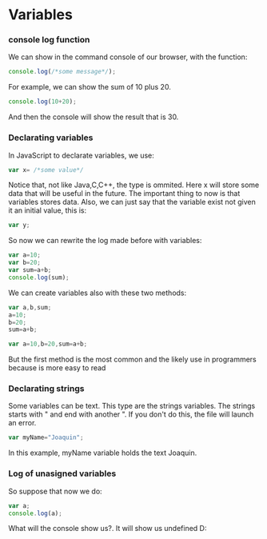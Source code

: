 # Variables
### console log function
We can show in the command console of our browser, with the function:
```JavaScript
console.log(/*some message*/);
```

For example, we can show the sum of 10 plus 20.
```JavaScript
console.log(10+20);
```
And then the console will show the result that is 30.
### Declarating variables
In JavaScript to declarate variables, we use:
```JavaScript
var x= /*some value*/
```
Notice that, not like Java,C,C++, the type is ommited.
Here x will store some data that will be useful in the future.
The important thing to now is that variables stores data.
Also, we can just say that the variable exist not given it an initial value, this
is:
```JavaScript
var y;
```
So now we can rewrite the log made before with variables:
```JavaScript
var a=10;
var b=20;
var sum=a+b;
console.log(sum);
```
We can create variables also with these two methods:
```JavaScript
var a,b,sum;
a=10;
b=20;
sum=a+b;

var a=10,b=20,sum=a+b;
```
But the first method is the most common and the likely use in programmers because is more easy to read
### Declarating strings
Some variables can be text. This type are the strings variables.
The strings starts with " and end with another ". If you don't do this, the file will launch an error.
```JavaScript
var myName="Joaquin";
```
In this example, myName variable holds the text Joaquin.

### Log of unasigned variables
So suppose that now we do:
```JavaScript
var a;
console.log(a);
```
What will the console show us?. It will show us undefined D:
